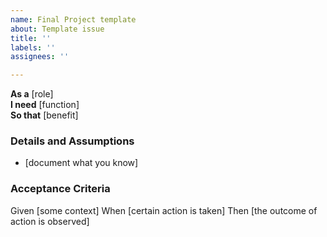 ```yaml
---
name: Final Project template
about: Template issue
title: ''
labels: ''
assignees: ''

---
```


**As a** [role]  
**I need** [function]  
**So that** [benefit]  

### Details and Assumptions

* [document what you know]

### Acceptance Criteria

Given [some context]
When [certain action is taken]
Then [the outcome of action is observed]
